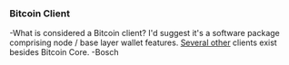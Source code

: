 ### Bitcoin Client

-What is considered a Bitcoin client? I'd suggest it's a software package comprising node / base layer wallet features. [Several other](https://coin.dance/nodes) clients exist besides Bitcoin Core. -Bosch
